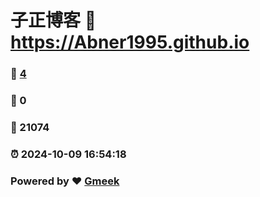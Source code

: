 # 子正博客 :link: https://Abner1995.github.io 
### :page_facing_up: [4](https://Abner1995.github.io/tag.html) 
### :speech_balloon: 0 
### :hibiscus: 21074 
### :alarm_clock: 2024-10-09 16:54:18 
### Powered by :heart: [Gmeek](https://github.com/Meekdai/Gmeek)
